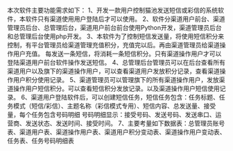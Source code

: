本次软件主要功能需求如下：
1、开发一款用户控制猫池发送短信或彩信的系统软件，本软件只有渠道使用用户登陆后才可以使用。
2、软件分渠道用户前台、渠道管理员后台、总管理后台，渠道用户前台前台使用Python开发，渠道管理员后台和总管理后台使用php开发。
3、本软件为了控制短信发送量，将使用短信积分来控制，有平台管理员给渠道管理充值积分，充值完以后。再由渠道管理员给渠道操作用户充值。
每发送一条短信，将消耗一条短信积分。只有渠道操作用户才可以登陆渠道用户前台软件操作发送短信。
4、总管理后台管理员可以在后台查看所有渠道用户以及旗下的渠道操作用户，可以查看渠道用户发放积分记录，查看渠道操作用户积分使用记录。
5、渠道管理员可以管理旗下的所有渠道操作用户，发放渠道操作用户短信积分。可以查看短信积分发放记录。以及渠道操作用户短信使用记录。
6、渠道用户登陆软件后，可以创建短信任务，短信任务包含：任务标题、任务模式（短信/彩信）、主题名称（彩信模式专用）、短信内容、总发送量、接受量，每个任务包含号码明细
号码明细显示：接受号码、发送号码、发送串口、运营商、发送状态、发送时间、接受时间。
7、主要考量如下数据表：总管理员账号表、渠道用户表、渠道操作用户表、渠道用户积分变动表、渠道操作用户变动表、任务表、任务号码明细表
